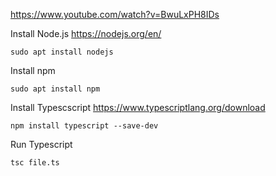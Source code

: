 https://www.youtube.com/watch?v=BwuLxPH8IDs

Install Node.js
https://nodejs.org/en/
```
sudo apt install nodejs
```

Install npm
```
sudo apt install npm
```

Install Typescscript
https://www.typescriptlang.org/download
```
npm install typescript --save-dev
```

Run Typescript
```
tsc file.ts
```
